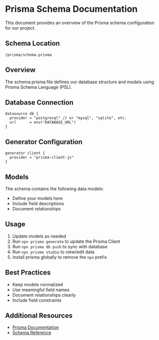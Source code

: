 # Prisma Schema Documentation

This document provides an overview of the Prisma schema configuration for our project.

## Schema Location

`/prisma/schema.prisma`

## Overview

The schema.prisma file defines our database structure and models using Prisma Schema Language (PSL).

## Database Connection

```prisma
datasource db {
  provider = "postgresql" // or "mysql", "sqlite", etc.
  url      = env("DATABASE_URL")
}
```

## Generator Configuration

```prisma
generator client {
  provider = "prisma-client-js"
}
```

## Models

The schema contains the following data models:

- Define your models here
- Include field descriptions
- Document relationships

## Usage

1. Update models as needed
2. Run `npx prisma generate` to update the Prisma Client
3. Run `npx prisma db push` to sync with database
4. Run `npx prisma studio` to view/edit data
5. Install prisma globally to remove the `npx` prefix

## Best Practices

- Keep models normalized
- Use meaningful field names
- Document relationships clearly
- Include field constraints

## Additional Resources

- [Prisma Documentation](https://www.prisma.io/docs)
- [Schema Reference](https://www.prisma.io/docs/reference/api-reference/prisma-schema-reference)
